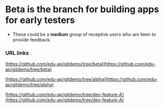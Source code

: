 # Beta is the branch for building apps for early testers

- These could be a **medium** group of receptive users who are keen to provide feedback.

### URL links

[https://github.com/edu-ap/gitdemo/tree/beta](https://github.com/edu-ap/gitdemo/tree/beta)

[https://github.com/edu-ap/gitdemo/tree/alpha](https://github.com/edu-ap/gitdemo/tree/alpha)

[https://github.com/edu-ap/gitdemo/tree/dev-feature-A](https://github.com/edu-ap/gitdemo/tree/dev-feature-A) 
